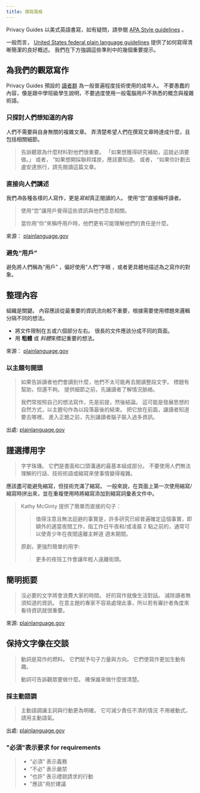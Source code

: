 ```yaml
---
title: 撰寫風格
---
```


Privacy Guides 以美式英語書寫，如有疑問，請參閱 [APA Style guidelines](https://apastyle.apa.org/style-grammar-guidelines/grammar) 。

一般而言， [United States federal plain language guidelines](https://www.plainlanguage.gov/guidelines/) 提供了如何寫得清晰簡潔的良好概述。 我們在下方強調這些準則中的幾個重要提示。

## 為我們的觀眾寫作

Privacy Guides 預設的 [讀者群](https://www.plainlanguage.gov/guidelines/audience/) 為一般普遍程度技術使用的成年人。 不要愚蠢的內容，像是跟中學班級學生說明，不要過度使用一般電腦用戶不熟悉的概念與複雜術語。

### 只探討人們想知道的內容

人們不需要與自身無關的複雜文章。 弄清楚希望人們在撰寫文章時達成什麼，且包括相關細節。

> 告訴聽眾為什麼材料對他們很重要。 「如果想獲得研究補助，這就必須要做。」 或者， “如果想開採聯邦煤炭，應該要知道。 或者， “如果你計劃去盧安達旅行，請先閱讀這篇文章。

### 直接向人們講述

我們*為*各種各樣的人寫作，更是*寫給*真正閱讀的人。 使用“您”直接稱呼讀者。

> 使用“您”讓用戶覺得這些資訊與他們息息相關。
> 
> 當你用“你”來稱呼用戶時，他們更有可能理解他們的責任是什麼。

來源： [plainlanguage.gov](https://www.plainlanguage.gov/guidelines/audience/address-the-user/)

### 避免“用戶”

避免將人們稱為“用戶” ，偏好使用“人們”字眼 ，或者更具體地描述為之寫作的對象。

## 整理內容

組織是關鍵。 內容應該從最重要的資訊流向較不重要，根據需要使用標題來邏輯分隔不同的想法。

- 將文件限制在五或六個部分左右。 很長的文件應該分成不同的頁面。
- 用 **粗體** 或 *斜體*來標記重要的想法。

來源： [plainlanguage.gov](https://www.plainlanguage.gov/guidelines/design/)

### 以主題句開頭

> 如果告訴讀者他們會讀到什麼，他們不太可能再去閱讀整段文字。 標題有幫助，但還不夠。 提供細節之前，先讓讀者了解情況脈絡。
> 
> 我們常按照自己的想法寫作，先是前提，然後結論。 這可能是發展思想的自然方式，以主題句作為以段落最後的結束。 把它放在前面，讓讀者知道要去哪裡。 進入正題之前，先別讓讀者腦子裝入過多資訊。

出處: [plainlanguage.gov](https://www.plainlanguage.gov/guidelines/organize/have-a-topic-sentence/)

## 謹選擇用字

> 字字珠璣。 它們是書面和口頭溝通的最基本組成部分。 不要使用人們無法理解的行話、技術術語或縮寫來使事情變得複雜。

應該盡可能避免縮寫，但技術充滿了縮寫。 一般來說，在頁面上第一次使用縮寫/縮寫時拼出來，並在重複使用時將縮寫添加到縮寫詞彙表文件中。

> Kathy McGinty 提供了簡單而直接的句子：
> 
> > 值得注意且無法迴避的事實是，許多研究已經普遍確定這個事實，即額外的適當夜間工作，指工作日午夜和/或凌晨 2 點之前的，通常可以使青少年在夜間遠離主幹道 週末期間。
> 
> 原創，更強烈簡單的用字:
> 
> > 更多的夜班工作會讓年輕人遠離街頭。

## 簡明扼要

> 沒必要的文字將會浪費大家的時間。 好的寫作就像生活對話。 減除讀者無須知道的資訊。 在意主題的專家不容易處理此事，所以若有審計者角度來看待資訊就很重要。

來源: [plainlanguage.gov](https://www.plainlanguage.gov/guidelines/concise/)

## 保持文字像在交談

> 動詞是寫作的燃料。 它們賦予句子力量與方向。 它們使寫作更加生動有趣。
> 
> 動詞可告訴觀眾要做什麼。 確保誰來做什麼很清楚。

### 採主動語調

> 主動語調讓主詞與行動更為明確。 它可減少責任不清的情況 不用被動式，請用主動語氣。

出處: [plainlanguage.gov](https://www.plainlanguage.gov/guidelines/conversational/use-active-voice/)

### "必須"表示要求 for requirements

> - “必須” 表示義務
> - “不必” 表示嚴禁
> - “也許” 表示禮貌請求的行動
> - "應該"用於建議
